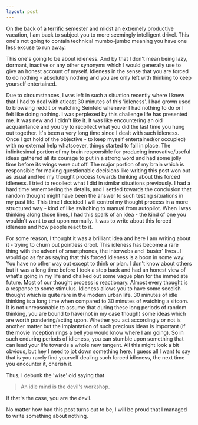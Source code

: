 ```yaml
--- 
layout: post
---
```

On the back of a terrific semester and midst an extremely productive vacation, I
am back to subject you to more seemingly intelligent drivel. This one's not
going to contain technical mumbo-jumbo meaning you have one less excuse to run
away.

This one's going to be about idleness. And by that I don't mean being lazy,
     dormant, inactive or any other synonyms which I would generally use to give
     an honest account of myself. Idleness in the sense that you are forced to
     do nothing - absolutely nothing and you are only left with thinking to keep
     yourself entertained.

Due to circumstances, I was left in such a situation recently where I knew that
I had to deal with atleast 30 minutes of this 'idleness'.  I had grown used to
browsing reddit or watching Seinfeld whenever I had nothing to do or I felt like
doing nothing. I was perplexed by this challenge life has presented me. It was
new and I didn't like it. It was like encountering an old acquaintance and you
try to recollect what you did the last time you hung out together.  It's been a
very long time since I dealt with such idleness.  Once I got hold of the
objective - to keep myself entertained(or occupied) with no external help
whatsoever, things started to fall in place.  The infinitesimal portion of my
brain responsible for producing innovative/useful ideas gathered all its courage
to put in a strong word and had some jolly time before its wings were cut off.
The major portion of my brain which is responsible for making questionable
decisions like writing this post won out as usual and led my thought process
towards thinking about this forced idleness. I tried to recollect what I did in
similar situations previously. I had a hard time remembering the details, and I
settled towards the conclusion that random thought might have been the answer to
such testing situations in my past life. This time I decided I will control my
thought process in a more structured way - kind of like switching to manual from
autopilot. When I was thinking along those lines, I had this spark of an idea -
the kind of one you wouldn't want to act upon normally. It was to write about
this forced idleness and how people react to it.

For some reason, I thought it was a brilliant idea and here I am writing about
it - trying to churn out pointless drool. This idleness has become a rare
thing with the advent of smartphones, the interwebs and 'busier' lives .  I
would go as far as saying that this forced idleness is a boon in some way.  You
have no other way out except to think or plan. I don't know about others but it
was a long time before I took a step back and had an honest view of what's going
in my life and chalked out some vague plan for the immediate future. Most of our
thought process is reactionary. Almost every thought is a response to some
stimulus. Idleness allows you to have some seedish thought which is quite rare
in the modern urban life. 30 minutes of idle thinking is a long time when
compared to 30 minutes of watching a sitcom. It is not unreasonable to assume
that during these long periods of random thinking, you are bound to have(not in
    my case though) some ideas which are worth pondering/acting upon.  Whether
you act accordingly or not is another matter but the implantation of such
precious ideas is important (if the movie Inception rings a bell you would know
    where I am going). So in such enduring periods of idleness, you can stumble
upon something that can lead your life towards a whole new tangent. All this
might look a bit obvious, but hey I need to jot down something here.  I guess
all I want to say that is you rarely find yourself dealing such forced idleness,
    the next time you encounter it, cherish it.

Thus, I debunk the 'wise' old saying that
> An idle mind is the devil's workshop.

If that's the case, you are the devil.


No matter how bad this post turns out to be, I will be proud that I managed
to write something about nothing.





